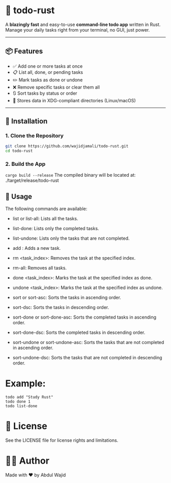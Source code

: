 # 📝 todo-rust

A **blazingly fast** and easy-to-use **command-line todo app** written in Rust.  
Manage your daily tasks right from your terminal, no GUI, just power.

---

## 📦 Features

- ✅ Add one or more tasks at once
- 📋 List all, done, or pending tasks
- ✏️ Mark tasks as done or undone
- ❌ Remove specific tasks or clear them all
- 🔃 Sort tasks by status or order
- 💾 Stores data in XDG-compliant directories (Linux/macOS)

---

## 🚀 Installation

### 1. Clone the Repository

```bash
git clone https://github.com/wajidjamali/todo-rust.git
cd todo-rust
```

### 2. Build the App
```cargo build --release```
The compiled binary will be located at:
./target/release/todo-rust

## 📖 Usage

The following commands are available:

- list or list-all: Lists all the tasks.

- list-done: Lists only the completed tasks.

- list-undone: Lists only the tasks that are not completed.

- add <task>: Adds a new task.

- rm <task_index>: Removes the task at the specified index.

- rm-all: Removes all tasks.

- done <task_index>: Marks the task at the specified index as done.

- undone <task_index>: Marks the task at the specified index as undone.

- sort or sort-asc: Sorts the tasks in ascending order.

- sort-dsc: Sorts the tasks in descending order.

- sort-done or sort-done-asc: Sorts the completed tasks in ascending order.

- sort-done-dsc: Sorts the completed tasks in descending order.

- sort-undone or sort-undone-asc: Sorts the tasks that are not completed in ascending order.

- sort-undone-dsc: Sorts the tasks that are not completed in descending order.

# Example:
```
todo add "Study Rust"
todo done 1
todo list-done
```

# 📄 License
See the LICENSE file for license rights and limitations.


# 🧑‍💻 Author
Made with ❤️ by Abdul Wajid
